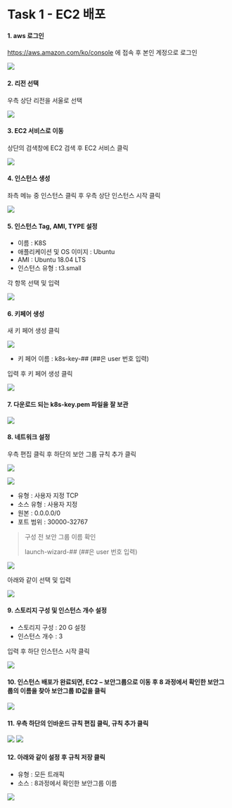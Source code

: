 # Task 1 - EC2 배포

#### 1. aws 로그인

https://aws.amazon.com/ko/console 에 접속 후 본인 계정으로 로그인

![](../img/liT1-1.png)

#### 2. 리전 선택

우측 상단 리전을 서울로 선택

![](../img/liT1-2.png)

#### 3. EC2 서비스로 이동

상단의 검색창에 EC2 검색 후 EC2 서비스 클릭

![](../img/liT1-3.png)

#### 4. 인스턴스 생성

좌측 메뉴 중 인스턴스 클릭 후 우측 상단 인스턴스 시작 클릭

![](../img/liT1-4.png)

#### 5. 인스턴스 Tag, AMI, TYPE 설정

* 이름 : K8S
* 애플리케이션 및 OS 이미지 : Ubuntu
* AMI : Ubuntu 18.04 LTS
* 인스턴스 유형 : t3.small

각 항목 선택 및 입력

![](../img/liT1-5-1.png)

#### 6. 키페어 생성

새 키 페어 생성 클릭

![](../img/liT1-6.png)

* 키 페어 이름 : k8s-key-## (##은 user 번호 입력)

입력 후 키 페어 생성 클릭

![](../img/liT1-6-2.png)

#### 7. 다운로드 되는 k8s-key.pem 파일을 잘 보관

![](../img/liT1-7.png)

#### 8. 네트워크 설정

우측 편집 클릭 후 하단의 보안 그룹 규칙 추가 클릭

![](../img/liT1-8.png)

![](../img/liT1-8-2.png)

* 유형 : 사용자 지정 TCP
* 소스 유형 : 사용자 지정
* 원본 : 0.0.0.0/0
* 포트 범위 : 30000-32767

> 구성 전 보안 그룹 이름 확인
>
> launch-wizard-## (##은 user 번호 입력)

![](../img/liT1-8-3.png)

아래와 같이 선택 및 입력

![](../img/liT1-8-4.png)

#### 9. 스토리지 구성 및 인스턴스 개수 설정

* 스토리지 구성 : 20 G 설정
* 인스턴스 개수 : 3

입력 후 하단 인스턴스 시작 클릭

![](../img/liT1-9.png)

#### 10. 인스턴스 배포가 완료되면, EC2 – 보안그룹으로 이동 후 8 과정에서 확인한 보안그룹의 이름을 찾아 보안그룹 ID값을 클릭

![](../img/liT1-10.png)

#### 11. 우측 하단의 인바운드 규칙 편집 클릭, 규칙 추가 클릭

![](../img/liT1-11-1.png) ![](../img/liT1-11-2.png)

#### 12. 아래와 같이 설정 후 규칙 저장 클릭

* 유형 : 모든 트래픽
* 소스 : 8과정에서 확인한 보안그룹 이름

![](../img/liT1-12.png)
